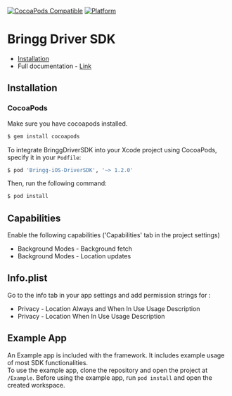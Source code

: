 [![CocoaPods Compatible](https://img.shields.io/cocoapods/v/Bringg-iOS-DriverSDK.svg)](https://img.shields.io/cocoapods/v/Bringg-iOS-DriverSDK.svg)
[![Platform](https://img.shields.io/cocoapods/p/Bringg-iOS-DriverSDK.svg)](https://img.shields.io/cocoapods/p/Bringg-iOS-DriverSDK.svg)

# Bringg Driver SDK

- [Installation](#installation)
- Full documentation - [Link](https://developers.bringg.com/docs/bringg-new-sdk-for-ios)

## Installation
### CocoaPods
Make sure you have cocoapods installed.
```bash
$ gem install cocoapods
```

To integrate BringgDriverSDK into your Xcode project using CocoaPods, specify it in your `Podfile`:

```ruby
$ pod 'Bringg-iOS-DriverSDK', '~> 1.2.0'
```

Then, run the following command:

```bash
$ pod install
```
## Capabilities
Enable the following capabilities ('Capabilities' tab in the project settings)

+ Background Modes - Background fetch
+ Background Modes - Location updates

## Info.plist
Go to the info tab in your app settings and add permission strings for :

+ Privacy - Location Always and When In Use Usage Description
+ Privacy - Location When In Use Usage Description

## Example App
An Example app is included with the framework. It includes example usage of most SDK functionalities.  
To use the example app, clone the repository and open the project at `/Example`. Before using the example app, run `pod install` and open the created workspace.
